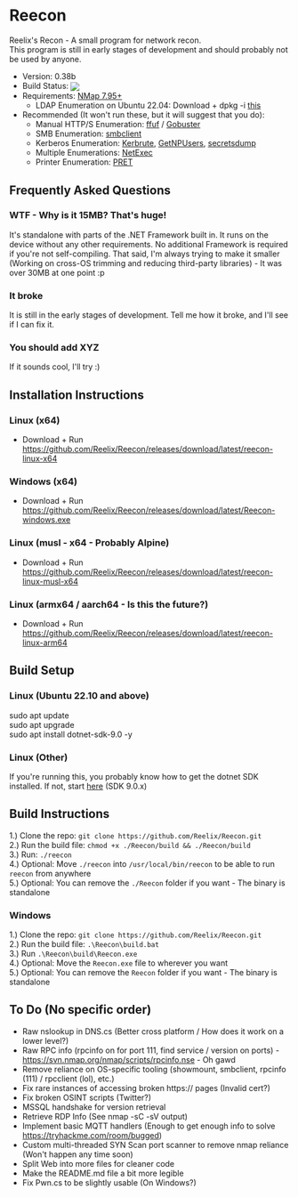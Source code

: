 # Reecon

Reelix's Recon - A small program for network recon.  
This program is still in early stages of development and should probably not be used by anyone.
* Version: 0.38b
* Build Status: <img src="https://img.shields.io/github/actions/workflow/status/Reelix/Reecon/dotnet-publish.yml" valign="middle" />
* Requirements: [NMap 7.95+](https://nmap.org/download.html)
  * LDAP Enumeration on Ubuntu 22.04: Download + dpkg -i [this](https://packages.ubuntu.com/focal-updates/amd64/libldap-2.4-2/download)
* Recommended (It won't run these, but it will suggest that you do):
  * Manual HTTP/S Enumeration: [ffuf](https://github.com/ffuf/ffuf) / [Gobuster](https://github.com/OJ/gobuster)
  * SMB Enumeration: [smbclient](https://github.com/SecureAuthCorp/impacket/blob/master/examples/smbclient.py)
  * Kerberos Enumeration: [Kerbrute](https://github.com/ropnop/kerbrute), [GetNPUsers](https://github.com/fortra/impacket/blob/master/examples/GetNPUsers.py), [secretsdump](https://github.com/fortra/impacket/blob/master/examples/secretsdump.py)
  * Multiple Enumerations: [NetExec](https://github.com/Pennyw0rth/NetExec)
  * Printer Enumeration: [PRET](https://github.com/RUB-NDS/PRET)

## Frequently Asked Questions
### WTF - Why is it 15MB? That's huge!
It's standalone with parts of the .NET Framework built in. It runs on the device without any other requirements. No additional Framework is required if you're not self-compiling.
That said, I'm always trying to make it smaller (Working on cross-OS trimming and reducing third-party libraries) - It was over 30MB at one point :p
### It broke
It is still in the early stages of development. Tell me how it broke, and I'll see if I can fix it.
### You should add XYZ
If it sounds cool, I'll try :)

## Installation Instructions
### Linux (x64)
- Download + Run https://github.com/Reelix/Reecon/releases/download/latest/reecon-linux-x64
### Windows (x64)
- Download + Run https://github.com/Reelix/Reecon/releases/download/latest/Reecon-windows.exe
### Linux (musl - x64 - Probably Alpine)
- Download + Run https://github.com/Reelix/Reecon/releases/download/latest/reecon-linux-musl-x64
### Linux (armx64 / aarch64 - Is this the future?)
- Download + Run https://github.com/Reelix/Reecon/releases/download/latest/reecon-linux-arm64

## Build Setup
### Linux (Ubuntu 22.10 and above)
sudo apt update  
sudo apt upgrade  
sudo apt install dotnet-sdk-9.0 -y
### Linux (Other)
If you're running this, you probably know how to get the dotnet SDK installed. If not, start [here](https://dotnet.microsoft.com/en-us/download/dotnet/9.0) (SDK 9.0.x)

## Build Instructions
1.) Clone the repo: `git clone https://github.com/Reelix/Reecon.git`  
2.) Run the build file: `chmod +x ./Reecon/build && ./Reecon/build`  
3.) Run: `./reecon`  
4.) Optional: Move `./reecon` into `/usr/local/bin/reecon` to be able to run `reecon` from anywhere  
5.) Optional: You can remove the `./Reecon` folder if you want - The binary is standalone

### Windows  
1.) Clone the repo: `git clone https://github.com/Reelix/Reecon.git`  
2.) Run the build file: `.\Reecon\build.bat`  
3.) Run `.\Reecon\build\Reecon.exe`  
4.) Optional: Move the `Reecon.exe` file to wherever you want  
5.) Optional: You can remove the `Reecon` folder if you want - The binary is standalone

## To Do (No specific order)
- Raw nslookup in DNS.cs (Better cross platform / How does it work on a lower level?)
- Raw RPC info (rpcinfo on for port 111, find service / version on ports) - https://svn.nmap.org/nmap/scripts/rpcinfo.nse - Oh gawd
- Remove reliance on OS-specific tooling (showmount, smbclient, rpcinfo (111) / rpcclient (lol), etc.)
- Fix rare instances of accessing broken https:// pages (Invalid cert?)
- Fix broken OSINT scripts (Twitter?)
- MSSQL handshake for version retrieval
- Retrieve RDP Info (See nmap -sC -sV output)
- Implement basic MQTT handlers (Enough to get enough info to solve https://tryhackme.com/room/bugged)
- Custom multi-threaded SYN Scan port scanner to remove nmap reliance (Won't happen any time soon)
- Split Web into more files for cleaner code
- Make the README.md file a bit more legible
- Fix Pwn.cs to be slightly usable (On Windows?)
